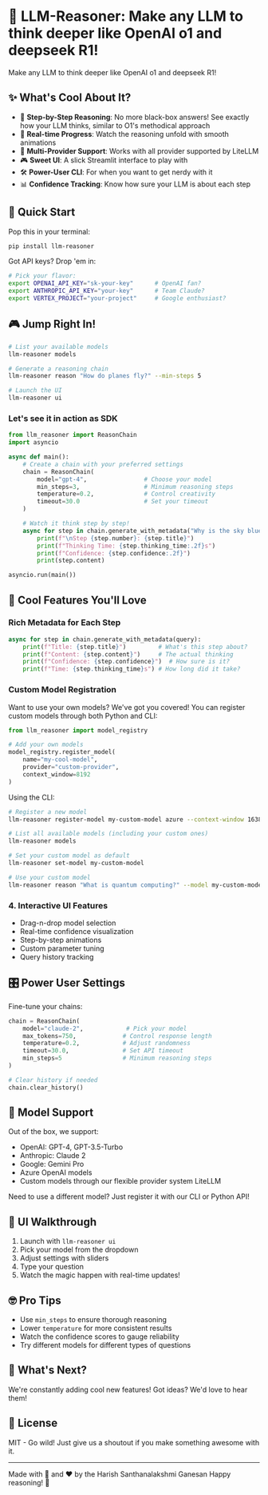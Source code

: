 # 🤔 LLM-Reasoner: Make any LLM to think deeper like OpenAI o1 and deepseek R1!

Make any LLM to think deeper like OpenAI o1 and deepseek R1!



## ✨ What's Cool About It?

- 🧠 **Step-by-Step Reasoning**: No more black-box answers! See exactly how your LLM thinks, similar to O1's methodical approach
- 🔄 **Real-time Progress**: Watch the reasoning unfold with smooth animations
- 🎯 **Multi-Provider Support**: Works with all provider supported by LiteLLM
- 🎮 **Sweet UI**: A slick Streamlit interface to play with
- 🛠️ **Power-User CLI**: For when you want to get nerdy with it
- 📊 **Confidence Tracking**: Know how sure your LLM is about each step

## 🚀 Quick Start

Pop this in your terminal:
```bash
pip install llm-reasoner
```

Got API keys? Drop 'em in:
```bash
# Pick your flavor:
export OPENAI_API_KEY="sk-your-key"      # OpenAI fan?
export ANTHROPIC_API_KEY="your-key"      # Team Claude?
export VERTEX_PROJECT="your-project"     # Google enthusiast?
```

## 🎮 Jump Right In!

```bash
# List your available models
llm-reasoner models

# Generate a reasoning chain
llm-reasoner reason "How do planes fly?" --min-steps 5

# Launch the UI
llm-reasoner ui
```

### Let's see it in action as SDK 

```python
from llm_reasoner import ReasonChain
import asyncio

async def main():
    # Create a chain with your preferred settings
    chain = ReasonChain(
        model="gpt-4",                # Choose your model
        min_steps=3,                  # Minimum reasoning steps
        temperature=0.2,              # Control creativity
        timeout=30.0                  # Set your timeout
    )

    # Watch it think step by step!
    async for step in chain.generate_with_metadata("Why is the sky blue?"):
        print(f"\nStep {step.number}: {step.title}")
        print(f"Thinking Time: {step.thinking_time:.2f}s")
        print(f"Confidence: {step.confidence:.2f}")
        print(step.content)

asyncio.run(main())
```

## 🌟 Cool Features You'll Love

### Rich Metadata for Each Step
```python
async for step in chain.generate_with_metadata(query):
    print(f"Title: {step.title}")         # What's this step about?
    print(f"Content: {step.content}")     # The actual thinking
    print(f"Confidence: {step.confidence}")  # How sure is it?
    print(f"Time: {step.thinking_time}s") # How long did it take?
```

### Custom Model Registration
Want to use your own models? We've got you covered! You can register custom models through both Python and CLI:

```python
from llm_reasoner import model_registry

# Add your own models
model_registry.register_model(
    name="my-cool-model",
    provider="custom-provider",
    context_window=8192
)
```

Using the CLI:
```bash
# Register a new model
llm-reasoner register-model my-custom-model azure --context-window 16384

# List all available models (including your custom ones)
llm-reasoner models

# Set your custom model as default
llm-reasoner set-model my-custom-model

# Use your custom model
llm-reasoner reason "What is quantum computing?" --model my-custom-model
```

### 4. Interactive UI Features
- Drag-n-drop model selection
- Real-time confidence visualization
- Step-by-step animations
- Custom parameter tuning
- Query history tracking

## 🎛️ Power User Settings

Fine-tune your chains:

```python
chain = ReasonChain(
    model="claude-2",            # Pick your model
    max_tokens=750,             # Control response length
    temperature=0.2,            # Adjust randomness
    timeout=30.0,               # Set API timeout
    min_steps=5                 # Minimum reasoning steps
)

# Clear history if needed
chain.clear_history()
```

## 🔧 Model Support

Out of the box, we support:
- OpenAI: GPT-4, GPT-3.5-Turbo
- Anthropic: Claude 2
- Google: Gemini Pro
- Azure OpenAI models
- Custom models through our flexible provider system LiteLLM

Need to use a different model? Just register it with our CLI or Python API!

## 🎨 UI Walkthrough

1. Launch with `llm-reasoner ui`
2. Pick your model from the dropdown
3. Adjust settings with sliders
4. Type your question
5. Watch the magic happen with real-time updates!

## 🤓 Pro Tips

- Use `min_steps` to ensure thorough reasoning
- Lower `temperature` for more consistent results
- Watch the confidence scores to gauge reliability
- Try different models for different types of questions

## 🔮 What's Next?

We're constantly adding cool new features! Got ideas? We'd love to hear them!

## 📜 License

MIT - Go wild! Just give us a shoutout if you make something awesome with it.

---

Made with 🧠 and ❤️ by the Harish Santhanalakshmi Ganesan Happy reasoning! 🚀
